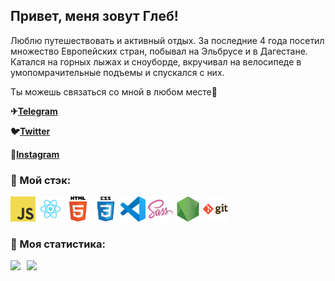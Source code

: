 ## Привет, меня зовут Глеб!

Люблю путешествовать и активный отдых. За последние 4 года посетил множество Европейских стран, побывал на Эльбрусе и в Дагестане. Катался на горных лыжах и сноуборде, вкручивал на велосипеде в умопомрачительные подъемы и спускался с них.

Ты можешь связаться со мной в любом месте👋

**✈[Telegram](https://t.me/glepka)**

**🐦[Twitter](https://twitter.com/glepka17)**

**📸[Instagram](https://instagram.com/glepkaa)**



### 🔨 Мой стэк:

<p>
<img src="https://raw.githubusercontent.com/github/explore/80688e429a7d4ef2fca1e82350fe8e3517d3494d/topics/javascript/javascript.png" alt="Javascript" height="40">
<img src="https://raw.githubusercontent.com/github/explore/80688e429a7d4ef2fca1e82350fe8e3517d3494d/topics/react/react.png" alt="React" height="40">
<img src="https://raw.githubusercontent.com/github/explore/80688e429a7d4ef2fca1e82350fe8e3517d3494d/topics/html/html.png" alt="HTML" height="40">
<img src="https://raw.githubusercontent.com/github/explore/80688e429a7d4ef2fca1e82350fe8e3517d3494d/topics/css/css.png" alt="CSS" height="40" >
<img src="https://raw.githubusercontent.com/github/explore/80688e429a7d4ef2fca1e82350fe8e3517d3494d/topics/visual-studio-code/visual-studio-code.png" alt="VS Code" height="40">
<img src="https://raw.githubusercontent.com/github/explore/80688e429a7d4ef2fca1e82350fe8e3517d3494d/topics/sass/sass.png" alt="Saas" height="40">
<img src="https://raw.githubusercontent.com/github/explore/80688e429a7d4ef2fca1e82350fe8e3517d3494d/topics/nodejs/nodejs.png" alt="NodeJS" height="40">
<img src="https://raw.githubusercontent.com/github/explore/80688e429a7d4ef2fca1e82350fe8e3517d3494d/topics/git/git.png" alt="git" height="40">
</p>


### 📝 Моя статистика:

<div>
<a href="https://github-readme-stats.vercel.app/api?username=glepka&hide=contribs&show_icons=true">
  <img  align="left" height="130" style="margin-right: 10px" src="https://github-readme-stats.vercel.app/api?username=glepka&hide=contribs&show_icons=true" />
</a>
<a href="https://github-readme-stats.vercel.app/api/top-langs/?username=glepka&layout=compact">
  <img align="left" height="130" src="https://github-readme-stats.vercel.app/api/top-langs/?username=glepka&layout=compact" />
</a>
</div>

